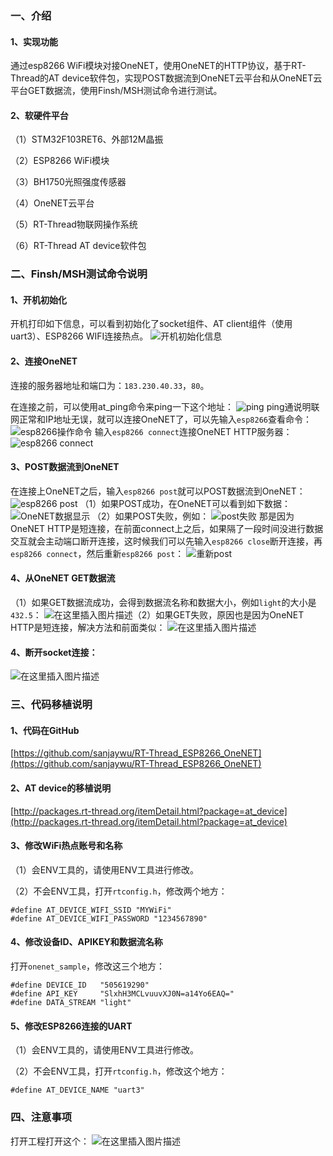 ### 一、介绍

#### 1、实现功能

通过esp8266 WiFi模块对接OneNET，使用OneNET的HTTP协议，基于RT-Thread的AT device软件包，实现POST数据流到OneNET云平台和从OneNET云平台GET数据流，使用Finsh/MSH测试命令进行测试。

#### 2、软硬件平台

（1）STM32F103RET6、外部12M晶振

（2）ESP8266 WiFi模块

（3）BH1750光照强度传感器

（4）OneNET云平台

（5）RT-Thread物联网操作系统

（6）RT-Thread AT device软件包


### 二、Finsh/MSH测试命令说明

#### 1、开机初始化
开机打印如下信息，可以看到初始化了socket组件、AT client组件（使用uart3）、ESP8266 WIFI连接热点。
![开机初始化信息](https://img-blog.csdnimg.cn/20190513105221850.png)
#### 2、连接OneNET
连接的服务器地址和端口为：`183.230.40.33`，`80`。

在连接之前，可以使用at_ping命令来ping一下这个地址：
![ping](https://img-blog.csdnimg.cn/20190513111210661.png)
ping通说明联网正常和IP地址无误，就可以连接OneNET了，可以先输入`esp8266`查看命令：
![esp8266操作命令](https://img-blog.csdnimg.cn/20190513105731855.png)
输入`esp8266 connect`连接OneNET HTTP服务器：
![esp8266 connect](https://img-blog.csdnimg.cn/20190513110142345.png)
#### 3、POST数据流到OneNET
在连接上OneNET之后，输入`esp8266 post`就可以POST数据流到OneNET：
![esp8266 post](https://img-blog.csdnimg.cn/20190513110444259.png?x-oss-process=image/watermark,type_ZmFuZ3poZW5naGVpdGk,shadow_10,text_aHR0cHM6Ly9ibG9nLmNzZG4ubmV0L1NhbmpheV9XdQ==,size_16,color_FFFFFF,t_70)
（1）如果POST成功，在OneNET可以看到如下数据：
![OneNET数据显示](https://img-blog.csdnimg.cn/20190513110839123.png?x-oss-process=image/watermark,type_ZmFuZ3poZW5naGVpdGk,shadow_10,text_aHR0cHM6Ly9ibG9nLmNzZG4ubmV0L1NhbmpheV9XdQ==,size_16,color_FFFFFF,t_70)
（2）如果POST失败，例如：
![post失败](https://img-blog.csdnimg.cn/20190513111407897.png)
那是因为OneNET HTTP是短连接，在前面connect上之后，如果隔了一段时间没进行数据交互就会主动端口断开连接，这时候我们可以先输入`esp8266 close`断开连接，再`esp8266 connect`，然后重新`esp8266 post`：
![重新post](https://img-blog.csdnimg.cn/20190513111749146.png?x-oss-process=image/watermark,type_ZmFuZ3poZW5naGVpdGk,shadow_10,text_aHR0cHM6Ly9ibG9nLmNzZG4ubmV0L1NhbmpheV9XdQ==,size_16,color_FFFFFF,t_70)
#### 4、从OneNET GET数据流
（1）如果GET数据流成功，会得到数据流名称和数据大小，例如`light`的大小是`432.5`：
![在这里插入图片描述](https://img-blog.csdnimg.cn/20190513112154873.png?x-oss-process=image/watermark,type_ZmFuZ3poZW5naGVpdGk,shadow_10,text_aHR0cHM6Ly9ibG9nLmNzZG4ubmV0L1NhbmpheV9XdQ==,size_16,color_FFFFFF,t_70)（2）如果GET失败，原因也是因为OneNET HTTP是短连接，解决方法和前面类似：
![在这里插入图片描述](https://img-blog.csdnimg.cn/20190513112441786.png?x-oss-process=image/watermark,type_ZmFuZ3poZW5naGVpdGk,shadow_10,text_aHR0cHM6Ly9ibG9nLmNzZG4ubmV0L1NhbmpheV9XdQ==,size_16,color_FFFFFF,t_70) 
#### 4、断开socket连接：
![在这里插入图片描述](https://img-blog.csdnimg.cn/20190513112559823.png)

### 三、代码移植说明
#### 1、代码在GitHub
[https://github.com/sanjaywu/RT-Thread_ESP8266_OneNET](https://github.com/sanjaywu/RT-Thread_ESP8266_OneNET)
#### 2、AT device的移植说明
[http://packages.rt-thread.org/itemDetail.html?package=at_device](http://packages.rt-thread.org/itemDetail.html?package=at_device)
#### 3、修改WiFi热点账号和名称
（1）会ENV工具的，请使用ENV工具进行修改。

（2）不会ENV工具，打开`rtconfig.h`，修改两个地方：
```
#define AT_DEVICE_WIFI_SSID "MYWiFi"
#define AT_DEVICE_WIFI_PASSWORD "1234567890"
```
#### 4、修改设备ID、APIKEY和数据流名称
打开`onenet_sample`，修改这三个地方：
```
#define DEVICE_ID	"505619290"	
#define API_KEY		"SlxhH3MCLvuuvXJ0N=a14Yo6EAQ="
#define DATA_STREAM	"light"
```

#### 5、修改ESP8266连接的UART
（1）会ENV工具的，请使用ENV工具进行修改。

（2）不会ENV工具，打开`rtconfig.h`，修改这个地方：

```
#define AT_DEVICE_NAME "uart3"
```

### 四、注意事项
打开工程打开这个：
![在这里插入图片描述](https://img-blog.csdnimg.cn/20190513135708550.png?x-oss-process=image/watermark,type_ZmFuZ3poZW5naGVpdGk,shadow_10,text_aHR0cHM6Ly9ibG9nLmNzZG4ubmV0L1NhbmpheV9XdQ==,size_16,color_FFFFFF,t_70)
